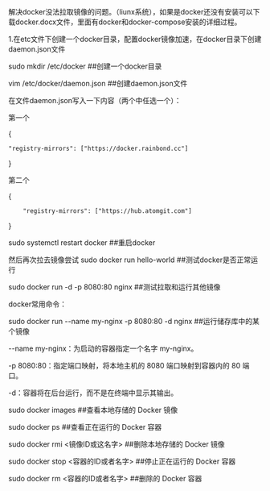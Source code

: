 解决docker没法拉取镜像的问题。（liunx系统），如果是docker还没有安装可以下载docker.docx文件，里面有docker和docker-compose安装的详细过程。


1.在etc文件下创建一个docker目录，配置docker镜像加速，在docker目录下创建daemon.json文件

sudo mkdir /etc/docker           ##创建一个docker目录

vim /etc/docker/daemon.json      ##创建daemon.json文件

在文件daemon.json写入一下内容（两个中任选一个）：

第一个

{

    "registry-mirrors": ["https://docker.rainbond.cc"]
}

第二个

{

        "registry-mirrors": ["https://hub.atomgit.com"]

}

sudo systemctl restart docker   ##重启docker

然后再次拉去镜像尝试
sudo docker run hello-world   ##测试docker是否正常运行

sudo docker run -d -p 8080:80 nginx ##测试拉取和运行其他镜像

docker常用命令：

sudo docker run --name my-nginx -p 8080:80 -d nginx      ##运行储存库中的某个镜像

--name my-nginx：为启动的容器指定一个名字 my-nginx。

-p 8080:80：指定端口映射，将本地主机的 8080 端口映射到容器内的 80 端口。

-d：容器将在后台运行，而不是在终端中显示其输出。

sudo docker images                           ##查看本地存储的 Docker 镜像

sudo docker ps                               ##查看正在运行的 Docker 容器

sudo docker rmi <镜像ID或这名字>              ##删除本地存储的 Docker 镜像

sudo docker stop <容器的ID或者名字>           ##停止正在运行的 Docker 容器

sudo docker rm <容器的ID或者名字>             ##删除的 Docker 容器



